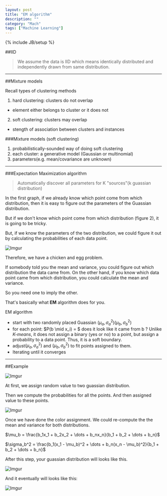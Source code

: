 ```yaml
---
layout: post
title: "EM algorithm"
description: ""
category: "Mach"
tags: ["Machine Learning"]
---
```

{% include JB/setup %}

<!--more-->

##IID

> We assume the data is IID which means identically distributed and 
independently drawn from same distribution.

---

##Mixture models

Recall types of clustering methods

1. hard clustering: clusters do not overlap
  + element either belongs to cluster or it does not
2. soft clustering: clusters may overlap 
  + stength of association between clusters and instances

###Mixture models (soft clustering)

1. probabilistically-sounded way of doing soft clustering 
2. each cluster: a generative model (Gaussian or multinomial)
3. parameters(e.g. mean/covariance are unknown)

---

###Expectation Maximization algorithm

> Automatically discover all parameters for K 
"sources"(k guassian distribution)


In the first graph, if we already know which point come from which
distribution, then it is easy to figure out the parameters of the 
Guassian distribution.


But if we don't know which point come from which distribution (figure 2), 
it is going to be tricky.

But, if we know the parameters of the two distribution, we could 
figure it out by calculating the probabilities of each data point. 

![Imgur](http://i.imgur.com/YImqSmE.png)

Therefore, we have a chicken and egg problem.

If somebody told you the mean and variance, you could figure out which 
distribution the data came from. On the other hand, if you know which 
data point came from which distribution, you could calculate the 
mean and variance.

So you need one to imply the other.

That's basically what **EM** algorithm does for you.

EM algorithm

+  start with two randomly placed Guassian $(\mu_a, \sigma_a^2)(\mu_b, \sigma_b^2)$
+  for each point: $P(b \mid x_i) = $ does it look like it came from b ? 
Unlike *K-means*, it does not assign a binary (yes or no) to a point, but 
assign a probability to a data point. Thus, it is a soft boundary.
+  adjust$(\mu_a, \sigma_a^2)$ and $(\mu_b, \sigma_b^2)$ to fit points
assigned to them.
+ Iterating until it converges

---

##Example

![Imgur](http://i.imgur.com/KdzeM2r.png)

At first, we assign random value to two guassian distribution.

Then we compute the probabilities for all the points. And then assigned 
value to these points.

![Imgur](http://i.imgur.com/UboizLz.png)

Once we have done the color assignment. We could re-compute the the mean 
and variance for both distributions.

$\mu_b = \frac{b_1x_1 + b_2x_2 + \dots + b_nx_n}{b_1 + b_2 + \dots + b_n}$

$\sigma_b^2 = \frac{b_1(x_1 - \mu_b)^2 + \dots + b_n(x_n - \mu_b)^2}{b_1 + b_2 + \dots + b_n}$

After this step, your guassian distribution will looks like this.

![Imgur](http://i.imgur.com/zDi4u59.png)

And it eventually will looks like this:

![Imgur](http://i.imgur.com/zDkdUrP.png)
